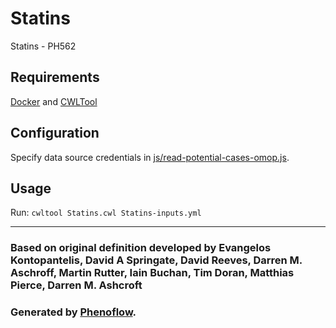 # Statins

Statins - PH562

## Requirements

[Docker](https://docs.docker.com/install/) and [CWLTool](https://github.com/common-workflow-language/cwltool#install)

## Configuration

Specify data source credentials in [js/read-potential-cases-omop.js](js/read-potential-cases-omop.js).

## Usage

Run: `cwltool Statins.cwl Statins-inputs.yml`

***

### Based on original definition developed by Evangelos Kontopantelis, David A Springate, David Reeves, Darren M. Aschroff, Martin Rutter, Iain Buchan, Tim Doran, Matthias Pierce, Darren M. Ashcroft
### Generated by [Phenoflow](https://kclhi.org/phenoflow).
